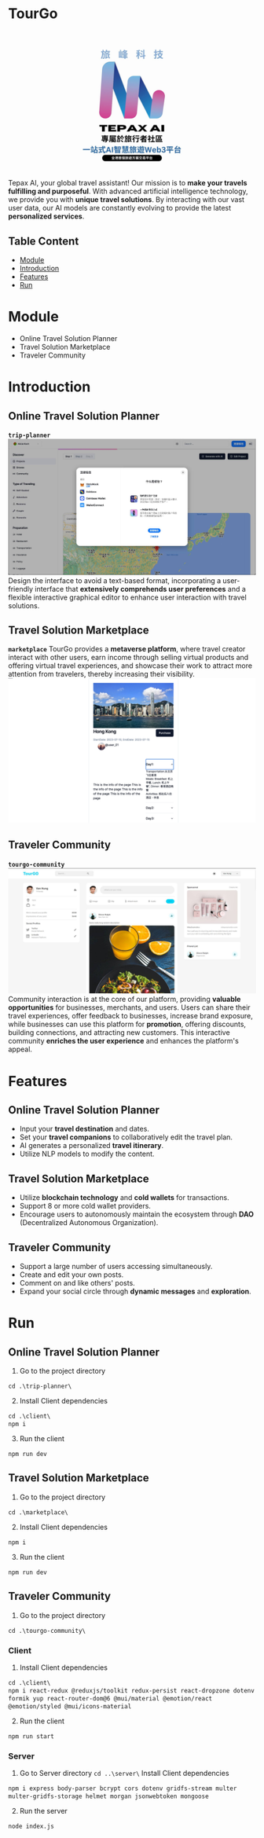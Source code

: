 # TourGo
![](./docs/img/tourgo_cover.jpg)


Tepax AI, your global travel assistant! Our mission is to **make your travels fulfilling and purposeful**. With advanced artificial intelligence technology, we provide you with **unique travel solutions**. By interacting with our vast user data, our AI models are constantly evolving to provide the latest **personalized services**.

## Table Content
- [Module](#Module)
- [Introduction](#Introduction)
- [Features](#Features)
- [Run](#Run)

# Module
- Online Travel Solution Planner
- Travel Solution Marketplace
- Traveler Community

# Introduction
## Online Travel Solution Planner
**`trip-planner`**
![community_cover](./docs/img/tourgo-planner_cover.jpg)
Design the interface to avoid a text-based format, incorporating a user-friendly interface that **extensively comprehends user preferences** and a flexible interactive graphical editor to enhance user interaction with travel solutions.


## Travel Solution Marketplace
**`marketplace`**
TourGo provides a **metaverse platform**, where travel creator interact with other users, earn income through selling virtual products and offering virtual travel experiences, and showcase their work to attract more attention from travelers, thereby increasing their visibility.
![community_cover](./docs/img/marketplace_cover.png)

## Traveler Community
**`tourgo-community`**
![community_cover](./docs/img/community_cover.jpg)
Community interaction is at the core of our platform, providing **valuable opportunities** for businesses, merchants, and users. Users can share their travel experiences, offer feedback to businesses, increase brand exposure, while businesses can use this platform for **promotion**, offering discounts, building connections, and attracting new customers. This interactive community **enriches the user experience** and enhances the platform's appeal.

# Features
## Online Travel Solution Planner
- Input your **travel destination** and dates.
- Set your **travel companions** to collaboratively edit the travel plan.
- AI generates a personalized **travel itinerary**.
- Utilize NLP models to modify the content.

## Travel Solution Marketplace
- Utilize **blockchain technology** and **cold wallets** for transactions.
- Support 8 or more cold wallet providers.
- Encourage users to autonomously maintain the ecosystem through **DAO** (Decentralized Autonomous Organization).
## Traveler Community
- Support a large number of users accessing simultaneously.
- Create and edit your own posts.
- Comment on and like others' posts.
- Expand your social circle through **dynamic messages** and **exploration**.

# Run
## Online Travel Solution Planner
1. Go to the project directory
```
cd .\trip-planner\    
```
2. Install Client dependencies
```
cd .\client\
npm i
```
3. Run the client
```
npm run dev
```
## Travel Solution Marketplace
1. Go to the project directory
```
cd .\marketplace\
```
2. Install Client dependencies
```
npm i
```
3. Run the client
```
npm run dev
```
## Traveler Community
1. Go to the project directory
```
cd .\tourgo-community\
```

### Client
1. Install Client dependencies
```
cd .\client\
npm i react-redux @reduxjs/toolkit redux-persist react-dropzone dotenv formik yup react-router-dom@6 @mui/material @emotion/react @emotion/styled @mui/icons-material
```
2. Run the client
```
npm run start
```
### Server
1. Go to Server directory `cd ..\server\` Install Client dependencies
```
npm i express body-parser bcrypt cors dotenv gridfs-stream multer multer-gridfs-storage helmet morgan jsonwebtoken mongoose
```
2. Run the server
```
node index.js
```